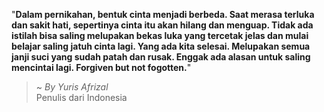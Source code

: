 "**Dalam pernikahan, bentuk cinta menjadi berbeda. Saat merasa terluka dan sakit hati, sepertinya cinta itu akan hilang dan menguap. Tidak ada istilah bisa saling melupakan bekas luka yang tercetak jelas dan mulai belajar saling jatuh cinta lagi. Yang ada kita selesai. Melupakan semua janji suci yang sudah patah dan rusak. Enggak ada alasan untuk saling mencintai lagi. Forgiven but not fogotten.**"

> ~ _By Yuris Afrizal_  
Penulis dari Indonesia
